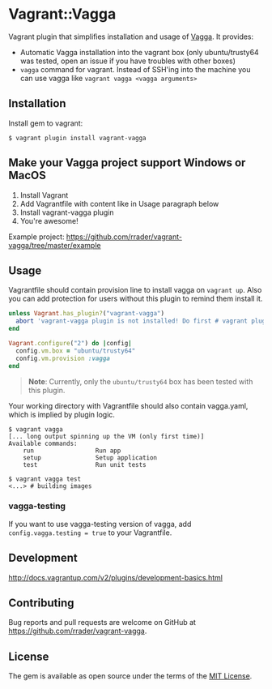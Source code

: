 # Vagrant::Vagga

Vagrant plugin that simplifies installation and usage of [Vagga](http://vagga.readthedocs.org/).
It provides:
 - Automatic Vagga installation into the vagrant box (only ubuntu/trusty64 was tested, open an issue if you have troubles with other boxes)
 - `vagga` command for vagrant. Instead of SSH'ing into the machine you can use vagga like `vagrant vagga <vagga arguments>`

## Installation

Install gem to vagrant:

    $ vagrant plugin install vagrant-vagga

## Make your Vagga project support Windows or MacOS

 1. Install Vagrant
 2. Add Vagrantfile with content like in Usage paragraph below
 3. Install vagrant-vagga plugin
 4. You're awesome!

Example project: https://github.com/rrader/vagrant-vagga/tree/master/example

## Usage

Vagrantfile should contain provision line to install vagga on `vagrant up`.
Also you can add protection for users without this plugin to remind them install it.

```ruby
unless Vagrant.has_plugin?("vagrant-vagga")
  abort 'vagrant-vagga plugin is not installed! Do first # vagrant plugin install vagrant-vagga'
end

Vagrant.configure("2") do |config|
  config.vm.box = "ubuntu/trusty64"
  config.vm.provision :vagga
end
```

> **Note**: Currently, only the `ubuntu/trusty64` box has been tested with this plugin.

Your working directory with Vagrantfile should also contain vagga.yaml, which is implied by plugin logic.

```shell
$ vagrant vagga
[... long output spinning up the VM (only first time)]
Available commands:
    run                 Run app
    setup               Setup application
    test                Run unit tests

$ vagrant vagga test
<...> # building images
```

### vagga-testing

If you want to use vagga-testing version of vagga, add `config.vagga.testing = true` to your Vagrantfile.


## Development

http://docs.vagrantup.com/v2/plugins/development-basics.html

## Contributing

Bug reports and pull requests are welcome on GitHub at https://github.com/rrader/vagrant-vagga.


## License

The gem is available as open source under the terms of the [MIT License](http://opensource.org/licenses/MIT).

